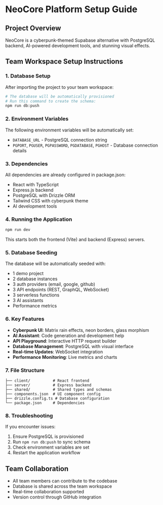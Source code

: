 # NeoCore Platform Setup Guide

## Project Overview
NeoCore is a cyberpunk-themed Supabase alternative with PostgreSQL backend, AI-powered development tools, and stunning visual effects.

## Team Workspace Setup Instructions

### 1. Database Setup
After importing the project to your team workspace:

```bash
# The database will be automatically provisioned
# Run this command to create the schema:
npm run db:push
```

### 2. Environment Variables
The following environment variables will be automatically set:
- `DATABASE_URL` - PostgreSQL connection string
- `PGPORT`, `PGUSER`, `PGPASSWORD`, `PGDATABASE`, `PGHOST` - Database connection details

### 3. Dependencies
All dependencies are already configured in package.json:
- React with TypeScript
- Express.js backend
- PostgreSQL with Drizzle ORM
- Tailwind CSS with cyberpunk theme
- AI development tools

### 4. Running the Application
```bash
npm run dev
```

This starts both the frontend (Vite) and backend (Express) servers.

### 5. Database Seeding
The database will be automatically seeded with:
- 1 demo project
- 2 database instances
- 3 auth providers (email, google, github)
- 3 API endpoints (REST, GraphQL, WebSocket)
- 3 serverless functions
- 3 AI assistants
- Performance metrics

### 6. Key Features
- **Cyberpunk UI**: Matrix rain effects, neon borders, glass morphism
- **AI Assistant**: Code generation and development help
- **API Playground**: Interactive HTTP request builder
- **Database Management**: PostgreSQL with visual interface
- **Real-time Updates**: WebSocket integration
- **Performance Monitoring**: Live metrics and charts

### 7. File Structure
```
├── client/          # React frontend
├── server/          # Express backend
├── shared/          # Shared types and schemas
├── components.json  # UI component config
├── drizzle.config.ts # Database configuration
└── package.json     # Dependencies
```

### 8. Troubleshooting
If you encounter issues:
1. Ensure PostgreSQL is provisioned
2. Run `npm run db:push` to sync schema
3. Check environment variables are set
4. Restart the application workflow

## Team Collaboration
- All team members can contribute to the codebase
- Database is shared across the team workspace
- Real-time collaboration supported
- Version control through GitHub integration